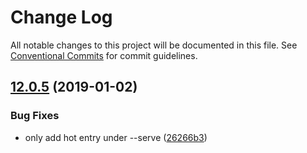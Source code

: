 # Change Log

All notable changes to this project will be documented in this file.
See [Conventional Commits](https://conventionalcommits.org) for commit guidelines.

## [12.0.5](https://github.com/egoist/lazy/compare/@linaj/plugin-vue-static@12.0.4...@linaj/plugin-vue-static@12.0.5) (2019-01-02)

### Bug Fixes

- only add hot entry under --serve ([26266b3](https://github.com/egoist/lazy/commit/26266b3))
